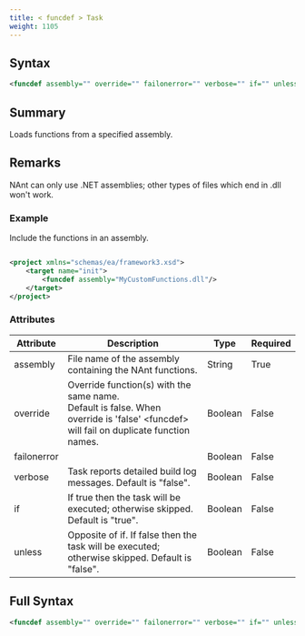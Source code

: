 ```yaml
---
title: < funcdef > Task
weight: 1105
---
```

## Syntax
```xml
<funcdef assembly="" override="" failonerror="" verbose="" if="" unless="" />
```
## Summary ##
Loads functions from a specified assembly.

## Remarks ##
NAnt can only use .NET assemblies; other types of files which
end in .dll won&#39;t work.



### Example ###
Include the functions in an assembly.


```xml

<project xmlns="schemas/ea/framework3.xsd">
    <target name="init">
        <funcdef assembly="MyCustomFunctions.dll"/>
    </target>
</project>

```



### Attributes
| Attribute | Description | Type | Required |
| --------- | ----------- | ---- | -------- |
| assembly | File name of the assembly containing the NAnt functions. | String | True |
| override | Override function(s) with the same name.<br>Default is false. When override is &#39;false&#39; &lt;funcdef&gt; will fail on duplicate function names. | Boolean | False |
| failonerror |  | Boolean | False |
| verbose | Task reports detailed build log messages.  Default is &quot;false&quot;. | Boolean | False |
| if | If true then the task will be executed; otherwise skipped. Default is &quot;true&quot;. | Boolean | False |
| unless | Opposite of if.  If false then the task will be executed; otherwise skipped. Default is &quot;false&quot;. | Boolean | False |

## Full Syntax
```xml
<funcdef assembly="" override="" failonerror="" verbose="" if="" unless="" />
```
